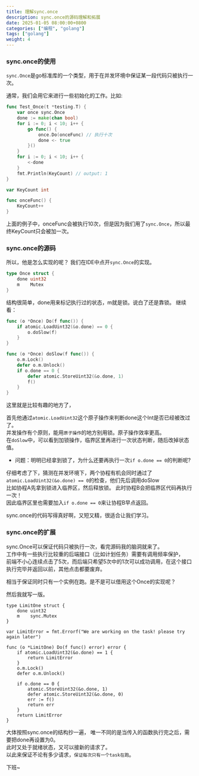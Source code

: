 ```yaml
---
title: 理解sync.once
description: sync.once的源码理解和拓展
date: 2025-01-05 08:00:00+0800
categories: ["编程", "golang"]
tags: ["golang"]
weight: 4
---
```


### sync.once的使用

`sync.Once`是go标准库的一个类型，用于在并发环境中保证某一段代码只被执行一次。 

通常，我们会用它来进行一些初始化的工作。比如:

```go
func Test_Once(t *testing.T) {
    var once sync.Once
    done := make(chan bool)
    for i := 0; i < 10; i++ {
        go func() {
            once.Do(onceFunc) // 执行十次
            done <- true
        }()
    }
    for i := 0; i < 10; i++ {
        <-done
    }
    fmt.Println(KeyCount) // output: 1
}

var KeyCount int

func onceFunc() {
    KeyCount++
}

```

上面的例子中，onceFunc会被执行10次，但是因为我们用了`sync.Once`，所以最终KeyCount只会被加一次。


### sync.once的源码
所以，他是怎么实现的呢？ 我们在IDE中点开`sync.Once`的实现。


``` go
type Once struct {
    done uint32
    m    Mutex
}
```

结构很简单，done用来标记执行过的状态，m就是锁。说白了还是靠锁。
继续看：

``` go
func (o *Once) Do(f func()) {
    if atomic.LoadUint32(&o.done) == 0 {
        o.doSlow(f)
    }
}

func (o *Once) doSlow(f func()) {
    o.m.Lock()
    defer o.m.Unlock()
    if o.done == 0 {
        defer atomic.StoreUint32(&o.done, 1)
        f()
    }
}
```

这里就是比较有趣的地方了，

首先他通过`atomic.LoadUint32`这个原子操作来判断done这个Int是否已经被改过了。  
并发操作有个原则，能用`原子操作`的地方别用锁。原子操作效率更高。  
在`doSlow`中，可以看到加锁操作，临界区里再进行一次状态判断，随后改掉状态值。

- 问题：明明已经拿到锁了，为什么还要再执行一次`if o.done == 0`的判断呢?

仔细考虑了下，猜测在并发环境下，两个协程有机会同时通过了`atomic.LoadUint32(&o.done) == 0`的检查，他们先后调用doSlow  
比如协程A先拿到锁进入临界区，然后释放锁。 此时协程B会把临界区代码再执行一次！   
因此临界区里也需要加入`if o.done == 0`来让协程B早点返回。

sync.once的代码写得真好啊，又短又精，很适合让我们学习。

### sync.once的扩展

sync.Once可以保证代码只被执行一次，看完源码我的脑洞就来了。  
工作中有一些执行比较重的后端接口（比如计划任务）需要有调用频率保护，  
前端不小心连续点击了5次，而后端只希望5次中的1次可以成功调用，在这个接口执行完毕并返回以前，其他点击都要废弃。  

相当于保证同时只有一个实例在跑。是不是可以借用这个Once的实现呢？

然后我就写一版。

``` golang
type LimitOne struct {
    done uint32
    m    sync.Mutex
}

var LimitError = fmt.Errorf("We are working on the task! please try again later")

func (o *LimitOne) Do(f func() error) error {
    if atomic.LoadUint32(&o.done) == 1 {
        return LimitError
    }
    o.m.Lock()
    defer o.m.Unlock()

    if o.done == 0 {
        atomic.StoreUint32(&o.done, 1)
        defer atomic.StoreUint32(&o.done, 0)
        err := f()
        return err
    }
    return LimitError
}
```

大体按照sync.once的结构抄一遍， 唯一不同的是当传入的函数执行完之后，需要把done再设置为0。  
此时又处于就绪状态，又可以接新的请求了。  
以此来保证不论有多少请求，`保证每次只有一个task在跑`。

下班~